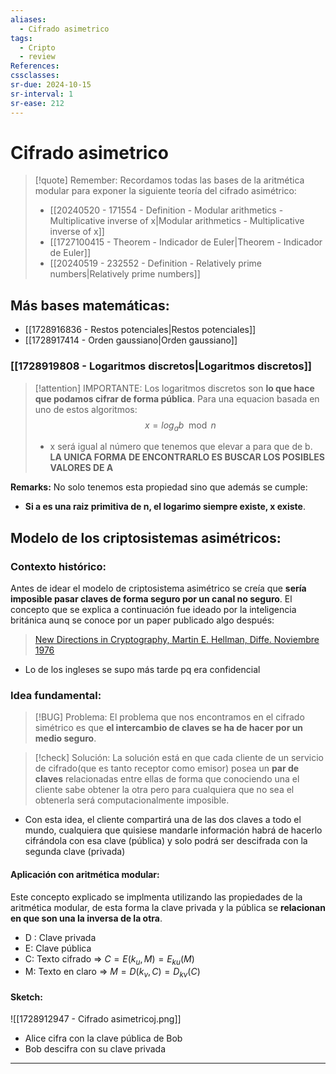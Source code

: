 ```yaml
---
aliases:
  - Cifrado asimetrico
tags:
  - Cripto
  - review
References: 
cssclasses:
sr-due: 2024-10-15
sr-interval: 1
sr-ease: 212
---
```

# Cifrado asimetrico

> [!quote] Remember: 
> Recordamos todas las bases de la aritmética modular para exponer la siguiente teoría del cifrado asimétrico:
> + [[20240520 - 171554 - Definition - Modular arithmetics - Multiplicative inverse of x|Modular arithmetics - Multiplicative inverse of x]]
> + [[1727100415 - Theorem - Indicador de Euler|Theorem - Indicador de Euler]]
> + [[20240519 - 232552 - Definition - Relatively prime numbers|Relatively prime numbers]]

## Más bases matemáticas: 
+ [[1728916836 - Restos potenciales|Restos potenciales]]
+ [[1728917414 - Orden gaussiano|Orden gaussiano]]

### [[1728919808 - Logaritmos discretos|Logaritmos discretos]]

> [!attention] IMPORTANTE:
> Los logaritmos discretos son **lo que hace que podamos cifrar de forma pública**. 
> Para una equacion basada en uno de estos algoritmos:
> $$
> x = log_a b \mod n
> $$
> + x será igual al número que tenemos que elevar a para que de b. 
>   **LA UNICA FORMA DE ENCONTRARLO ES BUSCAR LOS POSIBLES VALORES DE A**

 
  **Remarks:**
  No solo tenemos esta propiedad sino que además se cumple: 

+ **Si a es una raiz primitiva de n, el logarimo siempre existe, x existe**. 


## Modelo de los criptosistemas asimétricos:

### Contexto histórico:
Antes de idear el modelo de criptosistema asimétrico se creía que **sería imposible pasar claves de forma seguro por un canal no seguro**. El concepto que se explica a continuación fue ideado por la inteligencia británica aunq se conoce por un paper publicado algo después: 
> [New Directions in Cryptography, Martin E. Hellman, Diffe. Noviembre 1976](https://www-ee.stanford.edu/~hellman/publications/24.pdf)
+ Lo de los ingleses se supo más tarde pq era confidencial
### Idea fundamental:

> [!BUG]  Problema:
> El problema que nos encontramos en el cifrado simétrico es que **el intercambio de claves se ha de hacer por un medio seguro**.

> [!check] Solución: 
> La solución está en que cada cliente de un servicio de cifrado(que es tanto receptor como emisor) posea un **par de claves** relacionadas entre ellas de forma que conociendo una el cliente sabe obtener la otra pero para cualquiera que no sea el obtenerla será computacionalmente imposible.
+ Con esta idea, el cliente compartirá una de las dos claves a todo el mundo, cualquiera que quisiese mandarle información habrá de hacerlo cifrándola con esa clave (pública) y solo podrá ser descifrada con la segunda clave (privada)
#### Aplicación con aritmética modular:
Este concepto explicado se implmenta utilizando las propiedades de la aritmética modular, de esta forma la clave privada y la pública se **relacionan en que son una la inversa de la otra**.

+ D : Clave privada
+ E: Clave pública
+ C: Texto cifrado => $C = E(k_u, M) = E_{ku}(M)$
+ M: Texto en claro => $M= D(k_v,C) = D_{kv}(C)$

#### Sketch:

![[1728912947 - Cifrado asimetricoj.png]]
+ Alice cifra con la clave pública de Bob 
+ Bob descifra con su clave privada
***
